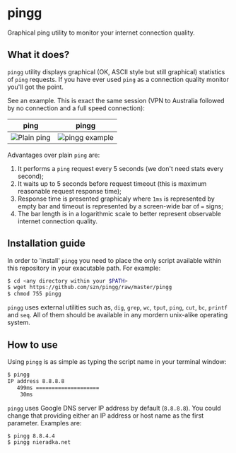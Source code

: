 # pingg

Graphical ping utility to monitor your internet connection quality.

## What it does?

`pingg` utility displays graphical (OK, ASCII style but still graphical) statistics of `ping` requests. If you have ever used `ping` as a connection quality monitor you'll got the point.

See an example. This is exact the same session (VPN to Australia followed by no connection and a full speed connection):

ping | pingg
------------ | -------------
![Plain ping](https://github.com/szn/pingg/raw/master/img/ping.png) | ![pingg example](https://github.com/szn/pingg/raw/master/img/pingg.png)

Advantages over plain `ping` are:

1. It performs a `ping` request every 5 seconds (we don't need stats every second);
2. It waits up to 5 seconds before request timeout (this is maximum reasonable request response time);
3. Response time is presented graphicaly where `1ms` is represented by empty bar and timeout is represented by a screen-wide bar of `=` signs;
4. The bar length is in a logarithmic scale to better represent observable internet connection quality.

## Installation guide

In order to 'install' `pingg` you need to place the only script available within this repository in your exacutable path. For example:

```sh
$ cd <any directory within your $PATH>
$ wget https://github.com/szn/pingg/raw/master/pingg
$ chmod 755 pingg
```

`pingg` uses external utilities such as, `dig`, `grep`, `wc`, `tput`, `ping`, `cut`, `bc`, `printf` and `seq`. All of them should be available in any mordern unix-alike operating system.

## How to use

Using `pingg` is as simple as typing the script name in your terminal window:

```sh
$ pingg
IP address 8.8.8.8
   499ms ====================
    30ms
```

`pingg` uses Google DNS server IP address by default (`8.8.8.8`). You could change that providing either an IP address or host name as the first parameter. Examples are:

```sh
$ pingg 8.8.4.4
$ pingg nieradka.net
```
